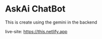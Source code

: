 # AskAi ChatBot

This is create using the gemini in the backend

live-site: https://this.netlify.app

